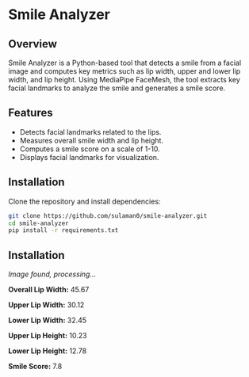 # Smile Analyzer  

## Overview  
Smile Analyzer is a Python-based tool that detects a smile from a facial image and computes key metrics such as lip width, upper and lower lip width, and lip height. Using MediaPipe FaceMesh, the tool extracts key facial landmarks to analyze the smile and generates a smile score.  

## Features  
- Detects facial landmarks related to the lips.  
- Measures overall smile width and lip height.  
- Computes a smile score on a scale of 1-10.  
- Displays facial landmarks for visualization.  

## Installation  

Clone the repository and install dependencies:  

```bash
git clone https://github.com/sulaman0/smile-analyzer.git  
cd smile-analyzer  
pip install -r requirements.txt 
```


## Installation 

_Image found, processing..._

**Overall Lip Width:** 45.67

**Upper Lip Width:** 30.12

**Lower Lip Width:** 32.45

**Upper Lip Height:** 10.23

**Lower Lip Height:** 12.78

**Smile Score:** 7.8

